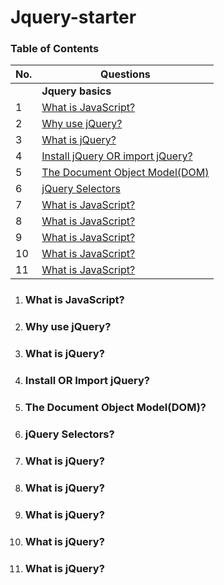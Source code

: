 # Jquery-starter

### Table of Contents

| No. | Questions |
| --- | --------- |
|   | **Jquery basics** |
|1  | [What is JavaScript?](#What-is-JavaScript) |
|2  | [Why use jQuery?](#Why-use-jQuery) |
|3  | [What is jQuery?](#What-is-jQuery) |
|4  | [Install jQuery OR import jQuery?](#Install-OR-Import-jQuery) |
|5  | [The Document Object Model(DOM)](#The-Document-Object-Model(DOM)) |
|6  | [jQuery Selectors](#jQuery-Selectors) |
|7  | [What is JavaScript?](#What-is-JavaScript) |
|8  | [What is JavaScript?](#What-is-JavaScript) |
|9  | [What is JavaScript?](#What-is-JavaScript) |
|10 | [What is JavaScript?](#What-is-JavaScript) |
|11 | [What is JavaScript?](#What-is-JavaScript) |

1. ### What is JavaScript?

2. ### Why use jQuery?

3. ### What is jQuery?

4. ### Install OR Import jQuery?

5. ### The Document Object Model(DOM)?

6. ### jQuery Selectors?

3. ### What is jQuery?

3. ### What is jQuery?

3. ### What is jQuery?

3. ### What is jQuery?

3. ### What is jQuery?
